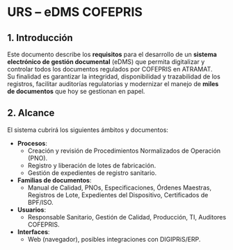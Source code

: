 # URS – eDMS COFEPRIS

## 1. Introducción
Este documento describe los **requisitos** para el desarrollo de un **sistema electrónico de gestión documental** (eDMS) que permita digitalizar y controlar todos los documentos regulados por COFEPRIS en ATRAMAT.  
Su finalidad es garantizar la integridad, disponibilidad y trazabilidad de los registros, facilitar auditorías regulatorias y modernizar el manejo de **miles de documentos** que hoy se gestionan en papel.

## 2. Alcance
El sistema cubrirá los siguientes ámbitos y documentos:

- **Procesos**:  
  - Creación y revisión de Procedimientos Normalizados de Operación (PNO).  
  - Registro y liberación de lotes de fabricación.  
  - Gestión de expedientes de registro sanitario.  
- **Familias de documentos**:  
  - Manual de Calidad, PNOs, Especificaciones, Órdenes Maestras, Registros de Lote, Expedientes del Dispositivo, Certificados de BPF/ISO.  
- **Usuarios**:  
  - Responsable Sanitario, Gestión de Calidad, Producción, TI, Auditores COFEPRIS.
- **Interfaces**:  
  - Web (navegador), posibles integraciones con DIGIPRiS/ERP.